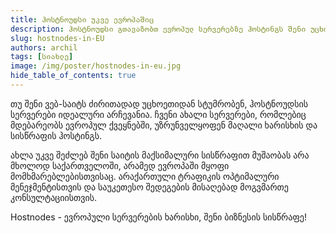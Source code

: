 ```yaml
---
title: ჰოსტნოუდსი უკვე ევროპაშიც
description: ჰოსტნოუდსი გთავაზობთ ევროპულ სერვერებზე ჰოსტინგს შენი უცხოური ტრაფიკისთვის.
slug: hostnodes-in-EU
authors: archil
tags: [სიახლე]
image: /img/poster/hostnodes-in-eu.jpg
hide_table_of_contents: true
---
```


თუ შენი ვებ-საიტს ძირითადად უცხოეთიდან სტუმრობენ, ჰოსტნოუდსის სერვერები იდეალური არჩევანია. ჩვენი ახალი სერვერები, რომლებიც მდებარეობს ევროპულ ქვეყნებში, უზრუნველყოფენ მაღალი ხარისხის და სისწრაფის ჰოსტინგს.

ახლა უკვე შეძლებ შენი საიტის მაქსიმალური სისწრაფით მუშაობას არა მხოლოდ საქართველოში, არამედ ევროპაში მყოფი მომხმარებლებისთვისაც. არაქართული ტრაფიკის ოპტიმალური მენეჯმენტისთვის და საუკეთესო შედეგების მისაღებად მოგვმართე კონსულტაციისთვის.

Hostnodes - ევროპული სერვერების ხარისხი, შენი ბიზნესის სისწრაფე!
